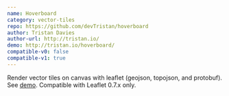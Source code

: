 ```yaml
---
name: Hoverboard
category: vector-tiles
repo: https://github.com/devTristan/hoverboard
author: Tristan Davies
author-url: http://tristan.io/
demo: http://tristan.io/hoverboard/
compatible-v0: false
compatible-v1: true
---
```


Render vector tiles on canvas with leaflet (geojson, topojson, and protobuf). See <a href="http://tristan.io/hoverboard/">demo</a>. Compatible with Leaflet 0.7.x only.
